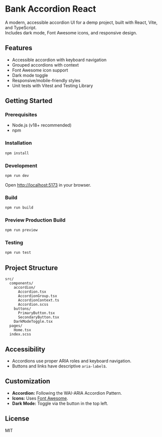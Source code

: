 # Bank Accordion React

A modern, accessible accordion UI for a demp project, built with React, Vite, and TypeScript.  
Includes dark mode, Font Awesome icons, and responsive design.

## Features

- Accessible accordion with keyboard navigation
- Grouped accordions with context
- Font Awesome icon support
- Dark mode toggle
- Responsive/mobile-friendly styles
- Unit tests with Vitest and Testing Library

## Getting Started

### Prerequisites

- Node.js (v18+ recommended)
- npm

### Installation

```sh
npm install
```

### Development

```sh
npm run dev
```

Open [http://localhost:5173](http://localhost:5173) in your browser.

### Build

```sh
npm run build
```

### Preview Production Build

```sh
npm run preview
```

### Testing

```sh
npm run test
```

## Project Structure

```
src/
  components/
    accordion/
      Accordion.tsx
      AccordionGroup.tsx
      AccordionContext.ts
      Accordion.scss
    buttons/
      PrimaryButton.tsx
      SecondaryButton.tsx
    DarkModeToggle.tsx
  pages/
    Home.tsx
  index.scss
```

## Accessibility

- Accordions use proper ARIA roles and keyboard navigation.
- Buttons and links have descriptive `aria-label`s.

## Customization

- **Accordion:** Following the WAI-ARIA Accordion Pattern.
- **Icons:** Uses [Font Awesome](https://fontawesome.com/).
- **Dark Mode:** Toggle via the button in the top left.

## License

MIT